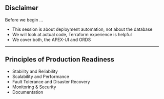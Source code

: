 ## Disclaimer

Before we begin ...

- This session is about deployment automation, not about the database
- We will look at actual code, Terraform experience is helpful
- We cover both, the APEX-UI and ORDS 

---

## Principles of Production Readiness

- Stability and Reliability
- Scalability and Performance
- Fault Tolerance and Disaster Recovery
- Monitoring & Security
- Documentation
